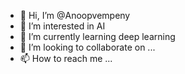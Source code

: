- 👋 Hi, I’m @Anoopvempeny
- 👀 I’m interested in AI
- 🌱 I’m currently learning deep learning
- 💞️ I’m looking to collaborate on ...
- 📫 How to reach me ...

<!---
Anoopvempeny/Anoopvempeny is a ✨ special ✨ repository because its `README.md` (this file) appears on your GitHub profile.
You can click the Preview link to take a look at your changes.
--->
